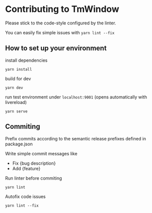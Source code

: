 # Contributing to TmWindow

Please stick to the code-style configured by the linter.

You can easily fix simple issues with `yarn lint --fix`

## How to set up your environment

install dependencies

    yarn install

build for dev

    yarn dev

run test environment under `localhost:9001` (opens automatically with livereload)

    yarn serve
    
## Commiting

Prefix commits according to the semantic release prefixes defined in package.json

Write simple commit messages like 
* Fix {bug description}
* Add {feature}
    
Run linter before commiting

    yarn lint
    
Autofix code issues
    
    yarn lint --fix
